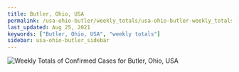 ```yaml
---
title: Butler, Ohio, USA
permalink: /usa-ohio-butler/weekly_totals/usa-ohio-butler-weekly_totals.html
last_updated: Aug 25, 2021
keywords: ["Butler, Ohio, USA", "weekly totals"]
sidebar: usa-ohio-butler_sidebar
---
```


![Weekly Totals of Confirmed Cases for Butler, Ohio, USA](/covid_tracker/images/graphs/usa-ohio-butler-weekly_totals_graph.png)
